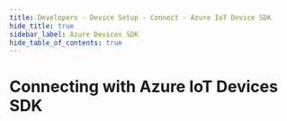 ```yaml
---
title: Developers - Device Setup - Connect - Azure IoT Device SDK
hide_title: true
sidebar_label: Azure Devices SDK
hide_table_of_contents: true
---
```


# Connecting with Azure IoT Devices SDK

